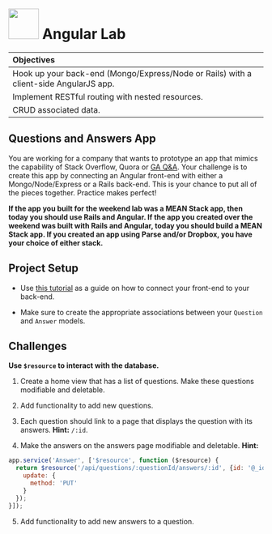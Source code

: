 # <img src="https://cloud.githubusercontent.com/assets/7833470/10899314/63829980-8188-11e5-8cdd-4ded5bcb6e36.png" height="60"> Angular Lab

| Objectives |
| :--- |
| Hook up your back-end (Mongo/Express/Node or Rails) with a client-side AngularJS app. |
| Implement RESTful routing with nested resources. |
| CRUD associated data. |

## Questions and Answers App

You are working for a company that wants to prototype an app that mimics the capability of Stack Overflow, Quora or <a href="http://gaqa.herokuapp.com" target="_blank">GA Q&A</a>. Your challenge is to create this app by connecting an Angular front-end with either a Mongo/Node/Express or a Rails back-end. This is your chance to put all of the pieces together. Practice makes perfect!

**If the app you built for the weekend lab was a MEAN Stack app, then today you should use Rails and Angular. If the app you created over the weekend was built with Rails and Angular, today you should build a MEAN Stack app. If you created an app using Parse and/or Dropbox, you have your choice of either stack.**

## Project Setup

*  Use <a href="https://github.com/sf-wdi-24/modules/tree/master/week-10-angular/day-04/module-01" target="_blank">this tutorial</a> as a guide on how to connect your front-end to your back-end.

*  Make sure to create the appropriate associations between your `Question` and `Answer` models.

## Challenges

**Use `$resource` to interact with the database.**

1. Create a home view that has a list of questions. Make these questions modifiable and deletable.

2. Add functionality to add new questions.

3. Each question should link to a page that displays the question with its answers. **Hint:** `/:id`.

4. Make the answers on the answers page modifiable and deletable. **Hint:**

  ```js
  app.service('Answer', ['$resource', function ($resource) {
    return $resource('/api/questions/:questionId/answers/:id', {id: '@_id'}, {
      update: {
        method: 'PUT'
      }
    });
  }]);
  ```

5. Add functionality to add new answers to a question.
